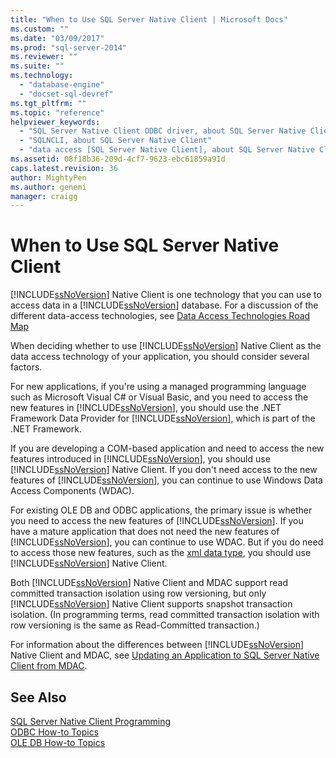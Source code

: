 ```yaml
---
title: "When to Use SQL Server Native Client | Microsoft Docs"
ms.custom: ""
ms.date: "03/09/2017"
ms.prod: "sql-server-2014"
ms.reviewer: ""
ms.suite: ""
ms.technology: 
  - "database-engine"
  - "docset-sql-devref"
ms.tgt_pltfrm: ""
ms.topic: "reference"
helpviewer_keywords: 
  - "SQL Server Native Client ODBC driver, about SQL Server Native Client ODBC driver"
  - "SQLNCLI, about SQL Server Native Client"
  - "data access [SQL Server Native Client], about SQL Server Native Client"
ms.assetid: 08f18b36-209d-4cf7-9623-ebc61859a91d
caps.latest.revision: 36
author: MightyPen
ms.author: genemi
manager: craigg
---
```

# When to Use SQL Server Native Client
  [!INCLUDE[ssNoVersion](../../includes/ssnoversion-md.md)] Native Client is one technology that you can use to access data in a [!INCLUDE[ssNoVersion](../../includes/ssnoversion-md.md)] database.  For a discussion of the different data-access technologies, see [Data Access Technologies Road Map](http://go.microsoft.com/fwlink/?LinkID=179186)  
  
 When deciding whether to use [!INCLUDE[ssNoVersion](../../includes/ssnoversion-md.md)] Native Client as the data access technology of your application, you should consider several factors.  
  
 For new applications, if you're using a managed programming language such as Microsoft Visual C# or Visual Basic, and you need to access the new features in [!INCLUDE[ssNoVersion](../../includes/ssnoversion-md.md)], you should use the .NET Framework Data Provider for [!INCLUDE[ssNoVersion](../../includes/ssnoversion-md.md)], which is part of the .NET Framework.  
  
 If you are developing a COM-based application and need to access the new features introduced in [!INCLUDE[ssNoVersion](../../includes/ssnoversion-md.md)], you should use [!INCLUDE[ssNoVersion](../../includes/ssnoversion-md.md)] Native Client. If you don't need access to the new features of [!INCLUDE[ssNoVersion](../../includes/ssnoversion-md.md)], you can continue to use Windows Data Access Components (WDAC).  
  
 For existing OLE DB and ODBC applications, the primary issue is whether you need to access the new features of [!INCLUDE[ssNoVersion](../../includes/ssnoversion-md.md)]. If you have a mature application that does not need the new features of [!INCLUDE[ssNoVersion](../../includes/ssnoversion-md.md)], you can continue to use WDAC. But if you do need to access those new features, such as the [xml data type](/sql/t-sql/xml/xml-transact-sql), you should use [!INCLUDE[ssNoVersion](../../includes/ssnoversion-md.md)] Native Client.  
  
 Both [!INCLUDE[ssNoVersion](../../includes/ssnoversion-md.md)] Native Client and MDAC support read committed transaction isolation using row versioning, but only [!INCLUDE[ssNoVersion](../../includes/ssnoversion-md.md)] Native Client supports snapshot transaction isolation. (In programming terms, read committed transaction isolation with row versioning is the same as Read-Committed transaction.)  
  
 For information about the differences between [!INCLUDE[ssNoVersion](../../includes/ssnoversion-md.md)] Native Client and MDAC, see [Updating an Application to SQL Server Native Client from MDAC](../../relational-databases/native-client/applications/updating-an-application-to-sql-server-native-client-from-mdac.md).  
  
## See Also  
 [SQL Server Native Client Programming](../../relational-databases/native-client/sql-server-native-client-programming.md)   
 [ODBC How-to Topics](../native-client-odbc-how-to/odbc-how-to-topics.md)   
 [OLE DB How-to Topics](../native-client-ole-db-how-to/ole-db-how-to-topics.md)  
  
  
